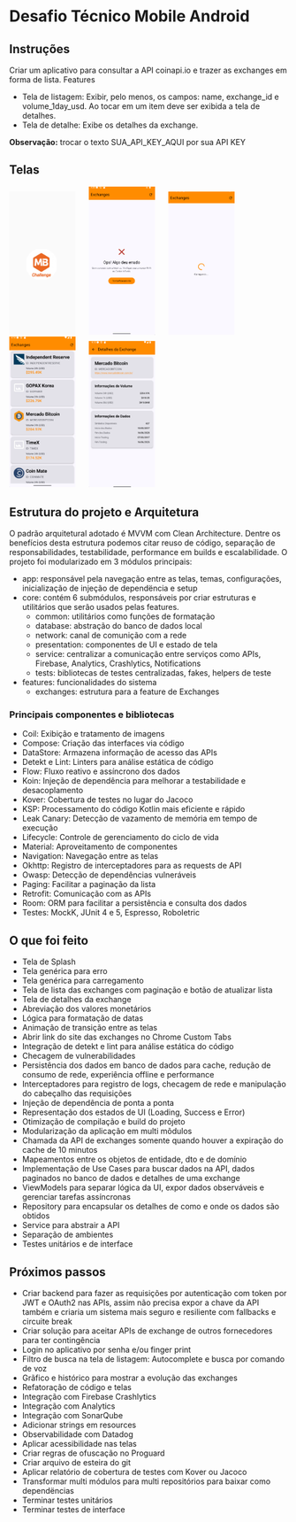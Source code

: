 # Desafio Técnico Mobile Android

## Instruções
Criar um aplicativo para consultar a API coinapi.io e trazer as exchanges em forma de lista.
Features
- Tela de listagem: Exibir, pelo menos, os campos: name, exchange_id e volume_1day_usd. Ao tocar em um item deve ser exibida a tela de detalhes.
- Tela de detalhe: Exibe os detalhes da exchange.
  
**Observação:** trocar o texto SUA_API_KEY_AQUI por sua API KEY

## Telas
<p float="left">
  <img src="assets/Splash.png" width="120" style="margin-right:20px;" />
  <img src="assets/Error.png" width="120" style="margin-right:20px;" />
  <img src="assets/Loading.png" width="120" style="margin-right:20px;" />
  <img src="assets/List.png" width="120" style="margin-right:20px;" />
  <img src="assets/Detail.png" width="120" />
</p>

## Estrutura do projeto e Arquitetura
O padrão arquitetural adotado é MVVM com Clean Architecture. Dentre os benefícios desta estrutura podemos citar reuso de código, separação de responsabilidades, testabilidade, performance em builds e escalabilidade.
O projeto foi modularizado em 3 módulos principais:
- app: responsável pela navegação entre as telas, temas, configurações, inicialização de injeção de dependëncia e setup
- core: contém 6 submódulos, responsáveis por criar estruturas e utilitários que serão usados pelas features.
  - common: utilitários como funções de formatação
  - database: abstração do banco de dados local
  - network: canal de comunição com a rede
  - presentation: componentes de UI e estado de tela
  - service: centralizar a comunicação entre serviços como APIs, Firebase, Analytics, Crashlytics, Notifications
  - tests: bibliotecas de testes centralizadas, fakes, helpers de teste
- features: funcionalidades do sistema
  - exchanges: estrutura para a feature de Exchanges

### Principais componentes e bibliotecas
- Coil: Exibição e tratamento de imagens
- Compose: Criação das interfaces via código
- DataStore: Armazena informação de acesso das APIs
- Detekt e Lint: Linters para análise estática de código
- Flow: Fluxo reativo e assíncrono dos dados
- Koin: Injeção de dependência para melhorar a testabilidade e desacoplamento
- Kover: Cobertura de testes no lugar do Jacoco
- KSP: Processamento do código Kotlin mais eficiente e rápido
- Leak Canary: Detecção de vazamento de memória em tempo de execução
- Lifecycle: Controle de gerenciamento do ciclo de vida
- Material: Aproveitamento de componentes
- Navigation: Navegação entre as telas
- Okhttp: Registro de interceptadores para as requests de API 
- Owasp: Detecção de dependências vulneráveis
- Paging: Facilitar a paginação da lista
- Retrofit: Comunicação com as APIs
- Room: ORM para facilitar a persistência e consulta dos dados
- Testes: MockK, JUnit 4 e 5, Espresso, Roboletric

## O que foi feito
- Tela de Splash
- Tela genérica para erro
- Tela genérica para carregamento
- Tela de lista das exchanges com paginação e botão de atualizar lista
- Tela de detalhes da exchange
- Abreviação dos valores monetários
- Lógica para formatação de datas
- Animação de transição entre as telas
- Abrir link do site das exchanges no Chrome Custom Tabs
- Integração de detekt e lint para análise estática do código
- Checagem de vulnerabilidades
- Persistência dos dados em banco de dados para cache, redução de consumo de rede, experiência offline e performance
- Interceptadores para registro de logs, checagem de rede e manipulação do cabeçalho das requisições
- Injeção de dependência de ponta a ponta
- Representação dos estados de UI (Loading, Success e Error)
- Otimização de compilação e build do projeto
- Modularização da aplicação em multi mõdulos
- Chamada da API de exchanges somente quando houver a expiração do cache de 10 minutos
- Mapeamentos entre os objetos de entidade, dto e de domínio
- Implementação de Use Cases para buscar dados na API, dados paginados no banco de dados e detalhes de uma exchange
- ViewModels para separar lógica da UI, expor dados observáveis e gerenciar tarefas assíncronas
- Repository para encapsular os detalhes de como e onde os dados são obtidos
- Service para abstrair a API
- Separação de ambientes
- Testes unitários e de interface

## Próximos passos
- Criar backend para fazer as requisições por autenticação com token por JWT e OAuth2 nas APIs, assim não precisa expor a chave da API também e criaria um sistema mais seguro e resiliente com fallbacks e circuite break
- Criar solução para aceitar APIs de exchange de outros fornecedores para ter contingência
- Login no aplicativo por senha e/ou finger print
- Filtro de busca na tela de listagem: Autocomplete e busca por comando de voz
- Grãfico e histórico para mostrar a evolução das exchanges
- Refatoração de código e telas
- Integração com Firebase Crashlytics
- Integração com Analytics
- Integração com SonarQube
- Adicionar strings em resources
- Observabilidade com Datadog
- Aplicar acessibilidade nas telas
- Criar regras de ofuscação no Proguard
- Criar arquivo de esteira do git
- Aplicar relatório de cobertura de testes com Kover ou Jacoco
- Transformar multi módulos para multi repositórios para baixar como dependëncias
- Terminar testes unitários
- Terminar testes de interface
